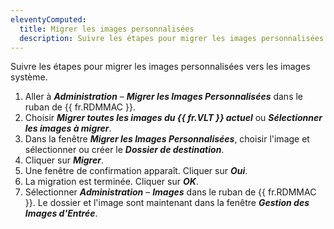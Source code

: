 ```yaml
---
eleventyComputed:
  title: Migrer les images personnalisées
  description: Suivre les étapes pour migrer les images personnalisées vers les images système dans {{ fr.RDMMAC }}.
---
```

Suivre les étapes pour migrer les images personnalisées vers les images système.

1. Aller à ***Administration*** – ***Migrer les Images Personnalisées*** dans le ruban de {{ fr.RDMMAC }}.
1. Choisir ***Migrer toutes les images du {{ fr.VLT }} actuel*** ou ***Sélectionner les images à migrer***.
1. Dans la fenêtre ***Migrer les Images Personnalisées***, choisir l'image et sélectionner ou créer le ***Dossier de destination***.
1. Cliquer sur ***Migrer***.
1. Une fenêtre de confirmation apparaît. Cliquer sur ***Oui***.
6. La migration est terminée. Cliquer sur ***OK***.
1. Sélectionner ***Administration*** – ***Images*** dans le ruban de {{ fr.RDMMAC }}.
Le dossier et l'image sont maintenant dans la fenêtre ***Gestion des Images d'Entrée***.
